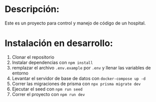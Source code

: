 # Descripción:

Este es un proyecto para control y manejo de código de un hospital.

# Instalación en desarrollo:

1. Clonar el repositorio
2. Instalar dependencias con `npm install`
3. remplazar el archivo `.env.example` por `.env` y llenar las variables de entorno
4. Levantar el servidor de base de datos con `docker-compose up -d`
5. Correr las migraciones de prisma con `npx prisma migrate dev`
6. Ejecutar el seed con `npm run seed`
7. Correr el proyecto con `npm run dev`
